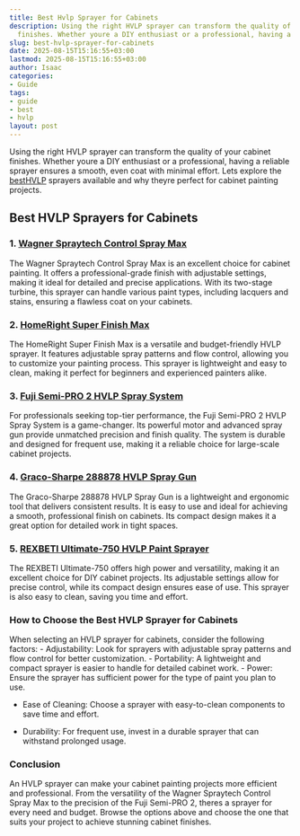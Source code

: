 ```yaml
---
title: Best Hvlp Sprayer for Cabinets
description: Using the right HVLP sprayer can transform the quality of your cabinet
  finishes. Whether youre a DIY enthusiast or a professional, having a reliable sprayer...
slug: best-hvlp-sprayer-for-cabinets
date: 2025-08-15T15:16:55+03:00
lastmod: 2025-08-15T15:16:55+03:00
author: Isaac
categories:
- Guide
tags:
- guide
- best
- hvlp
layout: post
---
```

Using the right HVLP sprayer can transform the quality of your cabinet finishes. Whether youre a DIY enthusiast or a professional, having a reliable sprayer ensures a smooth, even coat with minimal effort. Lets explore the [best](https://pestpolicy.com/best-hvlp-paint-sprayer-for-cabinets/)[HVLP](https://pestpolicy.com/best-hvlp-paint-sprayer-for-latex-paint/) sprayers available and why theyre perfect for cabinet painting projects.

##  Best HVLP Sprayers for Cabinets

### 1. [Wagner Spraytech Control Spray Max](https://www.amazon.com/dp/B00004T1XE?tag=p-policy-20)

The Wagner Spraytech Control Spray Max is an excellent choice for cabinet painting. It offers a professional-grade finish with adjustable settings, making it ideal for detailed and precise applications. With its two-stage turbine, this sprayer can handle various paint types, including lacquers and stains, ensuring a flawless coat on your cabinets.

### 2. [HomeRight Super Finish Max](https://www.amazon.com/dp/B00EU2WJ5W?tag=p-policy-20)

The HomeRight Super Finish Max is a versatile and budget-friendly HVLP sprayer. It features adjustable spray patterns and flow control, allowing you to customize your painting process. This sprayer is lightweight and easy to clean, making it perfect for beginners and experienced painters alike.

### 3. [Fuji Semi-PRO 2 HVLP Spray System](https://www.amazon.com/dp/B003PGQI88?tag=p-policy-20)

For professionals seeking top-tier performance, the Fuji Semi-PRO 2 HVLP Spray System is a game-changer. Its powerful motor and advanced spray gun provide unmatched precision and finish quality. The system is durable and designed for frequent use, making it a reliable choice for large-scale cabinet projects.

### 4. [Graco-Sharpe 288878 HVLP Spray Gun](https://www.amazon.com/dp/B00NO9A1T2?tag=p-policy-20)

The Graco-Sharpe 288878 HVLP Spray Gun is a lightweight and ergonomic tool that delivers consistent results. It is easy to use and ideal for achieving a smooth, professional finish on cabinets. Its compact design makes it a great option for detailed work in tight spaces.

### 5. [REXBETI Ultimate-750 HVLP Paint Sprayer](https://www.amazon.com/dp/B077QDLFC4?tag=p-policy-20)

The REXBETI Ultimate-750 offers high power and versatility, making it an excellent choice for DIY cabinet projects. Its adjustable settings allow for precise control, while its compact design ensures ease of use. This sprayer is also easy to clean, saving you time and effort.

###  How to Choose the Best HVLP Sprayer for Cabinets

When selecting an HVLP sprayer for cabinets, consider the following factors: - Adjustability: Look for sprayers with adjustable spray patterns and flow control for better customization. - Portability: A lightweight and compact sprayer is easier to handle for detailed cabinet work. - Power: Ensure the sprayer has sufficient power for the type of paint you plan to use.

- Ease of Cleaning: Choose a sprayer with easy-to-clean components to save time and effort.

- Durability: For frequent use, invest in a durable sprayer that can withstand prolonged usage.

###  Conclusion

An HVLP sprayer can make your cabinet painting projects more efficient and professional. From the versatility of the Wagner Spraytech Control Spray Max to the precision of the Fuji Semi-PRO 2, theres a sprayer for every need and budget. Browse the options above and choose the one that suits your project to achieve stunning cabinet finishes.
